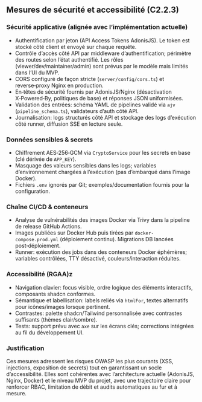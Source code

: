 ## Mesures de sécurité et accessibilité (C2.2.3)

### Sécurité applicative (alignée avec l’implémentation actuelle)
- Authentification par jeton (API Access Tokens AdonisJS). Le token est stocké côté client et envoyé sur chaque requête.
- Contrôle d’accès côté API par middleware d’authentification; périmètre des routes selon l’état authentifié. Les rôles (viewer/dev/maintainer/admin) sont prévus par le modèle mais limités dans l’UI du MVP.
- CORS configuré de façon stricte (`server/config/cors.ts`) et reverse‑proxy Nginx en production.
- En‑têtes de sécurité fournis par AdonisJS/Nginx (désactivation X‑Powered‑By, politiques de base) et réponses JSON uniformisées.
- Validation des entrées: schéma YAML de pipelines validé via `ajv` (`pipeline_schema.ts`), validateurs d’auth côté API.
- Journalisation: logs structurés côté API et stockage des logs d’exécution côté runner, diffusion SSE en lecture seule.

### Données sensibles & secrets
- Chiffrement AES‑256‑GCM via `CryptoService` pour les secrets en base (clé dérivée de `APP_KEY`).
- Masquage des valeurs sensibles dans les logs; variables d’environnement chargées à l’exécution (pas d’embarqué dans l’image Docker).
- Fichiers `.env` ignorés par Git; exemples/documentation fournis pour la configuration.

### Chaîne CI/CD & conteneurs
- Analyse de vulnérabilités des images Docker via Trivy dans la pipeline de release GitHub Actions.
- Images publiées sur Docker Hub puis tirées par `docker-compose.prod.yml` (déploiement continu). Migrations DB lancées post‑déploiement.
- Runner: exécution des jobs dans des conteneurs Docker éphémères; variables contrôlées, TTY désactivé, couleurs/interaction réduites.

### Accessibilité (RGAA)z
- Navigation clavier: focus visible, ordre logique des éléments interactifs, composants shadcn conformes.
- Sémantique et labellisation: labels reliés via `htmlFor`, textes alternatifs pour icônes/images lorsque pertinent.
- Contrastes: palette shadcn/Tailwind personnalisée avec contrastes suffisants (thèmes clair/sombre).
- Tests: support prévu avec `axe` sur les écrans clés; corrections intégrées au fil du développement UI.

### Justification
Ces mesures adressent les risques OWASP les plus courants (XSS, injections, exposition de secrets) tout en garantissant un socle d’accessibilité. Elles sont cohérentes avec l’architecture actuelle (AdonisJS, Nginx, Docker) et le niveau MVP du projet, avec une trajectoire claire pour renforcer RBAC, limitation de débit et audits automatiques au fur et à mesure.

